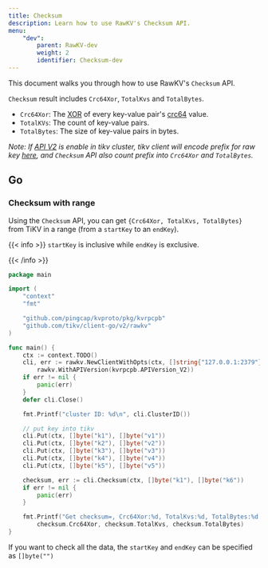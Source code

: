 ```yaml
---
title: Checksum
description: Learn how to use RawKV's Checksum API.
menu:
    "dev":
        parent: RawKV-dev
        weight: 2
        identifier: Checksum-dev
---
```


This document walks you through how to use RawKV's `Checksum` API.

`Checksum` result includes `Crc64Xor`, `TotalKvs` and `TotalBytes`.
- `Crc64Xor`: The [XOR](https://en.wikipedia.org/wiki/Exclusive_or) of every key-value pair's [crc64](https://en.wikipedia.org/wiki/Cyclic_redundancy_check) value.
- `TotalKVs`: The count of key-value pairs.
- `TotalBytes`: The size of key-value pairs in bytes.

_Note: If [API V2](../../../concepts/explore-tikv-features/api-v2) is enable in tikv cluster, tikv client will encode prefix for raw key [here](https://github.com/tikv/client-go/blob/9c0835c80eba6cbda6fc4ae460d645de9d36cd05/internal/client/api_version.go#L57), and `Checksum` API also count prefix into `Crc64Xor` and `TotalBytes`._

## Go

### Checksum with range

Using the `Checksum` API, you can get `{Crc64Xor, TotalKvs, TotalBytes}` from TiKV in a range (from a `startKey` to an `endKey`).

{{< info >}}
`startKey` is inclusive while `endKey` is exclusive.

{{< /info >}}

```go
package main

import (
	"context"
	"fmt"

	"github.com/pingcap/kvproto/pkg/kvrpcpb"
	"github.com/tikv/client-go/v2/rawkv"
)

func main() {
	ctx := context.TODO()
	cli, err := rawkv.NewClientWithOpts(ctx, []string{"127.0.0.1:2379"},
		rawkv.WithAPIVersion(kvrpcpb.APIVersion_V2))
	if err != nil {
		panic(err)
	}
	defer cli.Close()

	fmt.Printf("cluster ID: %d\n", cli.ClusterID())

	// put key into tikv
	cli.Put(ctx, []byte("k1"), []byte("v1"))
	cli.Put(ctx, []byte("k2"), []byte("v2"))
	cli.Put(ctx, []byte("k3"), []byte("v3"))
	cli.Put(ctx, []byte("k4"), []byte("v4"))
	cli.Put(ctx, []byte("k5"), []byte("v5"))

	checksum, err := cli.Checksum(ctx, []byte("k1"), []byte("k6"))
	if err != nil {
		panic(err)
	}

	fmt.Printf("Get checksum=, Crc64Xor:%d, TotalKvs:%d, TotalBytes:%d.\n",
		checksum.Crc64Xor, checksum.TotalKvs, checksum.TotalBytes)
}
```
If you want to check all the data, the `startKey` and `endKey` can be specified as `[]byte("")`
